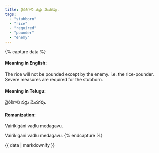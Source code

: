 ```yaml
---
title: వైరికిగాని వడ్లు మెదగవు.
tags:
  - "stubborn"
  - "rice"
  - "required"
  - "pounder"
  - "enemy"
---
```


{% capture data %}
#### Meaning in English:
The rice will not be pounded except by the enemy.
i.e. the rice-pounder.
Severe measures are required for the stubborn.

#### Meaning in Telugu:
వైరికిగాని వడ్లు మెదగవు.

#### Romanization:
Vairikigāni vaḍlu medagavu.

Vairikigani vadlu medagavu.
{% endcapture %}

{{ data | markdownify }}

